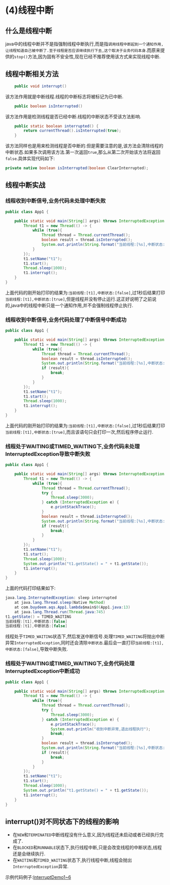 # (4)线程中断

## 什么是线程中断

java中的线程中断并不是指强制线程中断执行,而是指```调用线程中断起到一个通知作用,让线程知道自己被中断了.至于线程是否应该继续执行下去,这个取决于业务代码本身```.而原来提供的```stop()```方法,因为固有不安全性,现在已经不推荐使用该方式来实现线程中断.

## 线程中断相关方法

```java
    public void interrupt()
```

该方法作用就是中断线程.线程的中断标志将被标记为已中断.

```java
    public boolean isInterrupted()
```

该方法作用是检测线程是否已经中断.线程的中断状态不受该方法影响.

```java
    public static boolean interrupted() {
        return currentThread().isInterrupted(true);
    }
```

该方法同样也是用来检测线程是否中断的.但是需要注意的是,该方法会清除线程的中断状态.如果多次调用该方法.第一次返回```true```,那么从第二次开始该方法将返回```false```.具体实现代码如下:

```java
private native boolean isInterrupted(boolean ClearInterrupted);
```

## 线程中断实战

### 线程收到中断信号,业务代码未处理中断失败

```java
public class App1 {

    public static void main(String[] args) throws InterruptedException {
        Thread t1 = new Thread(() -> {
            while (true){
                Thread thread = Thread.currentThread();
                boolean result = thread.isInterrupted();
                System.out.println(String.format("当前线程:[%s],中断状态:[%b]",thread.getName(),result));
            }
        });
        t1.setName("t1");
        t1.start();
        Thread.sleep(1000);
        t1.interrupt();
    }
}
```

上面代码的刚开始打印的结果为:```当前线程:[t1],中断状态:[false]```,过1秒后结果打印```当前线程:[t1],中断状态:[true]```,但是线程并没有停止运行.这正好说明了之前说的,java中的线程中断只是一个通知作用,并不会强制线程停止执行.

### 线程收到中断信号,业务代码处理了中断信号中断成功

```java
public class App1 {

    public static void main(String[] args) throws InterruptedException {
        Thread t1 = new Thread(() -> {
            while (true){
                Thread thread = Thread.currentThread();
                boolean result = thread.isInterrupted();
                System.out.println(String.format("当前线程:[%s],中断状态:[%b]",thread.getName(),result));
                if (result){
                    break;
                }
            }
        });
        t1.setName("t1");
        t1.start();
        Thread.sleep(1000);
        t1.interrupt();
    }
}
```

上面代码的刚开始打印的结果为:```当前线程:[t1],中断状态:[false]```,过1秒后结果打印```当前线程:[t1],中断状态:[true]```,而且该语句只会打印一次,然后程序停止运行.

### 线程处于WAITING或TIMED_WAITING下,业务代码未处理InterruptedException导致中断失败

```java
public class App1 {

    public static void main(String[] args) throws InterruptedException {
        Thread t1 = new Thread(() -> {
            while (true){
                Thread thread = Thread.currentThread();
                try {
                    Thread.sleep(3000);
                } catch (InterruptedException e) {
                    e.printStackTrace();
                }
                boolean result = thread.isInterrupted();
                System.out.println(String.format("当前线程:[%s],中断状态:[%b]",thread.getName(),result));
                if (result){
                    break;
                }
            }
        });
        t1.setName("t1");
        t1.start();
        Thread.sleep(1000);
        System.out.println("t1.getState() = " + t1.getState());
        t1.interrupt();
    }
}
```

上面的代码打印结果如下:

```java
java.lang.InterruptedException: sleep interrupted
	at java.lang.Thread.sleep(Native Method)
	at com.buydeem.aqs.App1.lambda$main$0(App1.java:13)
	at java.lang.Thread.run(Thread.java:745)
t1.getState() = TIMED_WAITING
当前线程:[t1],中断状态:[false]
当前线程:[t1],中断状态:[false]
```

线程处于```TIMED_WAITING```状态下,然后发送中断信号.处理```TIMED_WAITING```将抛出中断异常```InterruptedException```,同时还会清除```中断状态```.最后会一直打印```当前线程:[t1],中断状态:[false]```,导致中断失败.

### 线程处于WAITING或TIMED_WAITING下,业务代码处理InterruptedException中断成功

```java
public class App1 {

    public static void main(String[] args) throws InterruptedException {
        Thread t1 = new Thread(() -> {
            while (true){
                Thread thread = Thread.currentThread();
                try {
                    Thread.sleep(3000);
                } catch (InterruptedException e) {
                    e.printStackTrace();
                    System.out.println("收到中断异常,退出线程执行");
                    break;
                }
                boolean result = thread.isInterrupted();
                System.out.println(String.format("当前线程:[%s],中断状态:[%b]",thread.getName(),result));
                if (result){
                    break;
                }
            }
        });
        t1.setName("t1");
        t1.start();
        Thread.sleep(1000);
        System.out.println("t1.getState() = " + t1.getState());
        t1.interrupt();
    }
}
```

## interrupt()对不同状态下的线程的影响

- 在```NEW```和```TERMINATED```中断线程没有什么意义,因为线程还未启动或者已经执行完成了.
- 在```BLOCKED```和```RUNNABLE```状态下,执行线程中断,只是会改变线程的中断状态,线程还是会继续执行.
- 在```WAITING```和```TIMED_WAITING```状态下,执行线程中断,线程会抛出```InterruptedException```异常.

示例代码例子:[InterruptDemo1~6](https://github.com/pkq-zc/current/blob/master/src/main/java/com/buydeem/thread/InterruptDemo1.java "示例代码")
